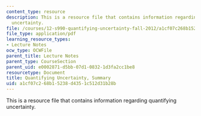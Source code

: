 ```yaml
---
content_type: resource
description: This is a resource file that contains information regarding quantifying
  uncertainty.
file: /courses/12-s990-quantifying-uncertainty-fall-2012/a1cf07c268b15238d4351c512d31b28b_MIT12_S990F12_Summary.pdf
file_type: application/pdf
learning_resource_types:
- Lecture Notes
ocw_type: OCWFile
parent_title: Lecture Notes
parent_type: CourseSection
parent_uid: e0002871-d5bb-07d1-0832-1d3fa2cc1be8
resourcetype: Document
title: Quantifying Uncertainty, Summary
uid: a1cf07c2-68b1-5238-d435-1c512d31b28b
---
```

This is a resource file that contains information regarding quantifying uncertainty.

